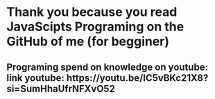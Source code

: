 <h1>Thank you because you read JavaScipts Programing on the GitHub of me (for begginer)</h1>
<h2>Programing spend on knowledge on youtube: link youtube: https://youtu.be/IC5vBKc21X8?si=SumHhaUfrNFXvO52 </h2>
